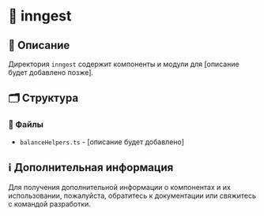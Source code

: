 # 📁 inngest

## 📝 Описание
Директория `inngest` содержит компоненты и модули для [описание будет добавлено позже].

## 🗂️ Структура

### 📄 Файлы

- `balanceHelpers.ts` - [описание будет добавлено]

## ℹ️ Дополнительная информация

Для получения дополнительной информации о компонентах и их использовании, пожалуйста, обратитесь к документации или свяжитесь с командой разработки.
